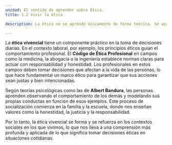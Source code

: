 ```yaml
---
unidad: El sentido de aprender sobre Ética.
title: 1.2 Vivir la ética

description: La ética no se aprende únicamente de forma teórica. Se aprende y se aplica en la vida cotidiana a través de la vivencia ética. En lugar de memorizar principios éticos, aprendemos a vivirlos mediante experiencias y ejemplos en nuestra interacción con el mundo.

---
```

La **ética vivencial** tiene un componente práctico en la toma de decisiones diarias. En el contexto laboral, por ejemplo, los principios éticos guían el comportamiento profesional. El **Código de Ética Profesional** en campos como la medicina, la abogacía o la ingeniería establece normas claras para actuar con responsabilidad y honestidad. Los profesionales en estos campos deben tomar decisiones que afectan a la vida de las personas, lo que hace fundamental un marco ético para garantizar que sus acciones sean justas y bien intencionadas.

Según teorías psicológicas como las de **Albert Bandura**, las personas aprenden observando el comportamiento de los demás y modelando sus propias conductas en función de esos ejemplos. Este proceso de socialización comienza en la familia y la escuela, donde nos enseñan valores como la honestidad, la justicia y la responsabilidad. 

Por lo tanto, la ética vivencial se forma y se refuerza en los contextos sociales en los que vivimos, lo que nos lleva a una comprensión más profunda y aplicada de lo que significa tomar decisiones éticas en situaciones cotidianas.
